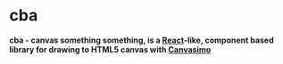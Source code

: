 # cba

**cba - canvas something something, is a [React](https://reactjs.org/)-like, component based library for drawing to HTML5 canvas with [Canvasimo](http://canvasimo.com/)**
